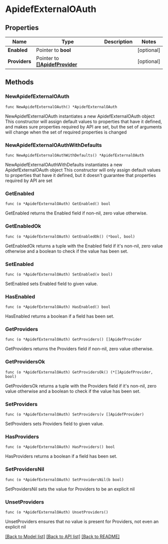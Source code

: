 # ApidefExternalOAuth

## Properties

Name | Type | Description | Notes
------------ | ------------- | ------------- | -------------
**Enabled** | Pointer to **bool** |  | [optional] 
**Providers** | Pointer to [**[]ApidefProvider**](ApidefProvider.md) |  | [optional] 

## Methods

### NewApidefExternalOAuth

`func NewApidefExternalOAuth() *ApidefExternalOAuth`

NewApidefExternalOAuth instantiates a new ApidefExternalOAuth object
This constructor will assign default values to properties that have it defined,
and makes sure properties required by API are set, but the set of arguments
will change when the set of required properties is changed

### NewApidefExternalOAuthWithDefaults

`func NewApidefExternalOAuthWithDefaults() *ApidefExternalOAuth`

NewApidefExternalOAuthWithDefaults instantiates a new ApidefExternalOAuth object
This constructor will only assign default values to properties that have it defined,
but it doesn't guarantee that properties required by API are set

### GetEnabled

`func (o *ApidefExternalOAuth) GetEnabled() bool`

GetEnabled returns the Enabled field if non-nil, zero value otherwise.

### GetEnabledOk

`func (o *ApidefExternalOAuth) GetEnabledOk() (*bool, bool)`

GetEnabledOk returns a tuple with the Enabled field if it's non-nil, zero value otherwise
and a boolean to check if the value has been set.

### SetEnabled

`func (o *ApidefExternalOAuth) SetEnabled(v bool)`

SetEnabled sets Enabled field to given value.

### HasEnabled

`func (o *ApidefExternalOAuth) HasEnabled() bool`

HasEnabled returns a boolean if a field has been set.

### GetProviders

`func (o *ApidefExternalOAuth) GetProviders() []ApidefProvider`

GetProviders returns the Providers field if non-nil, zero value otherwise.

### GetProvidersOk

`func (o *ApidefExternalOAuth) GetProvidersOk() (*[]ApidefProvider, bool)`

GetProvidersOk returns a tuple with the Providers field if it's non-nil, zero value otherwise
and a boolean to check if the value has been set.

### SetProviders

`func (o *ApidefExternalOAuth) SetProviders(v []ApidefProvider)`

SetProviders sets Providers field to given value.

### HasProviders

`func (o *ApidefExternalOAuth) HasProviders() bool`

HasProviders returns a boolean if a field has been set.

### SetProvidersNil

`func (o *ApidefExternalOAuth) SetProvidersNil(b bool)`

 SetProvidersNil sets the value for Providers to be an explicit nil

### UnsetProviders
`func (o *ApidefExternalOAuth) UnsetProviders()`

UnsetProviders ensures that no value is present for Providers, not even an explicit nil

[[Back to Model list]](../README.md#documentation-for-models) [[Back to API list]](../README.md#documentation-for-api-endpoints) [[Back to README]](../README.md)


